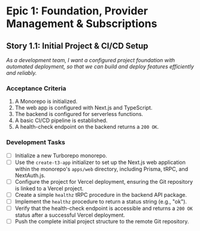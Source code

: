 # Epic 1: Foundation, Provider Management & Subscriptions
## Story 1.1: Initial Project & CI/CD Setup

*As a development team, I want a configured project foundation with automated deployment, so that we can build and deploy features efficiently and reliably.*

### Acceptance Criteria
1. A Monorepo is initialized.
2. The web app is configured with Next.js and TypeScript.
3. The backend is configured for serverless functions.
4. A basic CI/CD pipeline is established.
5. A health-check endpoint on the backend returns a `200 OK`.

### Development Tasks
- [ ] Initialize a new Turborepo monorepo.
- [ ] Use the `create-t3-app` initializer to set up the Next.js web application within the monorepo's `apps/web` directory, including Prisma, tRPC, and NextAuth.js.
- [ ] Configure the project for Vercel deployment, ensuring the Git repository is linked to a Vercel project.
- [ ] Create a simple `healthz` tRPC procedure in the backend API package.
- [ ] Implement the `healthz` procedure to return a status string (e.g., "ok").
- [ ] Verify that the health-check endpoint is accessible and returns a `200 OK` status after a successful Vercel deployment.
- [ ] Push the complete initial project structure to the remote Git repository.